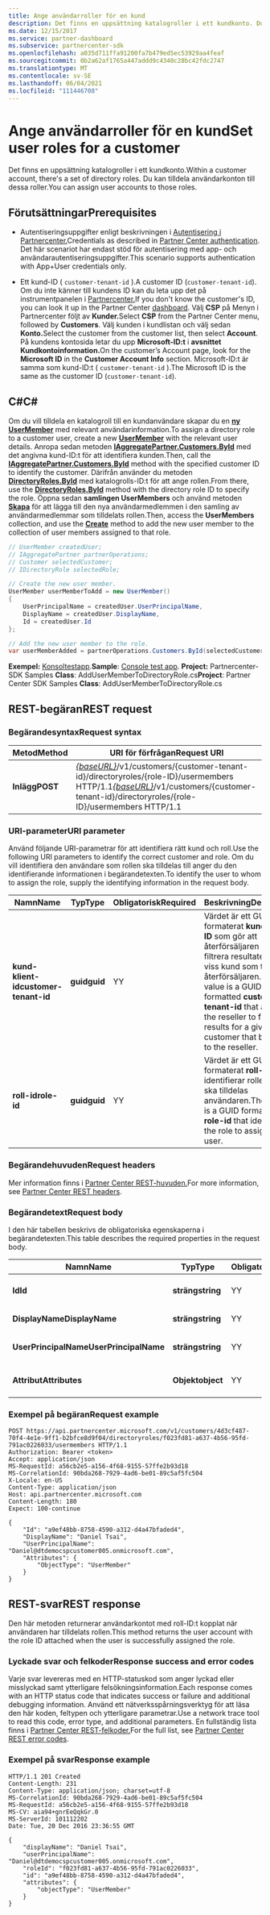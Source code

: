 ```yaml
---
title: Ange användarroller för en kund
description: Det finns en uppsättning katalogroller i ett kundkonto. Du kan tilldela användarkonton till dessa roller.
ms.date: 12/15/2017
ms.service: partner-dashboard
ms.subservice: partnercenter-sdk
ms.openlocfilehash: a035d711ffa91200fa7b479ed5ec53929aa4feaf
ms.sourcegitcommit: 0b2a62af1765a447addd9c4340c28bc42fdc2747
ms.translationtype: MT
ms.contentlocale: sv-SE
ms.lasthandoff: 06/04/2021
ms.locfileid: "111446708"
---
```

# <a name="set-user-roles-for-a-customer"></a><span data-ttu-id="1d0ed-104">Ange användarroller för en kund</span><span class="sxs-lookup"><span data-stu-id="1d0ed-104">Set user roles for a customer</span></span>

<span data-ttu-id="1d0ed-105">Det finns en uppsättning katalogroller i ett kundkonto.</span><span class="sxs-lookup"><span data-stu-id="1d0ed-105">Within a customer account, there's a set of directory roles.</span></span> <span data-ttu-id="1d0ed-106">Du kan tilldela användarkonton till dessa roller.</span><span class="sxs-lookup"><span data-stu-id="1d0ed-106">You can assign user accounts to those roles.</span></span>

## <a name="prerequisites"></a><span data-ttu-id="1d0ed-107">Förutsättningar</span><span class="sxs-lookup"><span data-stu-id="1d0ed-107">Prerequisites</span></span>

- <span data-ttu-id="1d0ed-108">Autentiseringsuppgifter enligt beskrivningen i [Autentisering i Partnercenter.](partner-center-authentication.md)</span><span class="sxs-lookup"><span data-stu-id="1d0ed-108">Credentials as described in [Partner Center authentication](partner-center-authentication.md).</span></span> <span data-ttu-id="1d0ed-109">Det här scenariot har endast stöd för autentisering med app- och användarautentiseringsuppgifter.</span><span class="sxs-lookup"><span data-stu-id="1d0ed-109">This scenario supports authentication with App+User credentials only.</span></span>

- <span data-ttu-id="1d0ed-110">Ett kund-ID ( `customer-tenant-id` ).</span><span class="sxs-lookup"><span data-stu-id="1d0ed-110">A customer ID (`customer-tenant-id`).</span></span> <span data-ttu-id="1d0ed-111">Om du inte känner till kundens ID kan du leta upp det på instrumentpanelen i [Partnercenter.](https://partner.microsoft.com/dashboard)</span><span class="sxs-lookup"><span data-stu-id="1d0ed-111">If you don't know the customer's ID, you can look it up in the Partner Center [dashboard](https://partner.microsoft.com/dashboard).</span></span> <span data-ttu-id="1d0ed-112">Välj **CSP** på Menyn i Partnercenter följt av **Kunder.**</span><span class="sxs-lookup"><span data-stu-id="1d0ed-112">Select **CSP** from the Partner Center menu, followed by **Customers**.</span></span> <span data-ttu-id="1d0ed-113">Välj kunden i kundlistan och välj sedan **Konto.**</span><span class="sxs-lookup"><span data-stu-id="1d0ed-113">Select the customer from the customer list, then select **Account**.</span></span> <span data-ttu-id="1d0ed-114">På kundens kontosida letar du upp **Microsoft-ID:t** i **avsnittet Kundkontoinformation.**</span><span class="sxs-lookup"><span data-stu-id="1d0ed-114">On the customer’s Account page, look for the **Microsoft ID** in the **Customer Account Info** section.</span></span> <span data-ttu-id="1d0ed-115">Microsoft-ID:t är samma som kund-ID:t ( `customer-tenant-id` ).</span><span class="sxs-lookup"><span data-stu-id="1d0ed-115">The Microsoft ID is the same as the customer ID  (`customer-tenant-id`).</span></span>

## <a name="c"></a><span data-ttu-id="1d0ed-116">C\#</span><span class="sxs-lookup"><span data-stu-id="1d0ed-116">C\#</span></span>

<span data-ttu-id="1d0ed-117">Om du vill tilldela en katalogroll till en kundanvändare skapar du en [**ny UserMember**](/dotnet/api/microsoft.store.partnercenter.models.roles.usermember) med relevant användarinformation.</span><span class="sxs-lookup"><span data-stu-id="1d0ed-117">To assign a directory role to a customer user, create a new [**UserMember**](/dotnet/api/microsoft.store.partnercenter.models.roles.usermember) with the relevant user details.</span></span> <span data-ttu-id="1d0ed-118">Anropa sedan metoden [**IAggregatePartner.Customers.ById**](/dotnet/api/microsoft.store.partnercenter.customers.icustomercollection.byid) med det angivna kund-ID:t för att identifiera kunden.</span><span class="sxs-lookup"><span data-stu-id="1d0ed-118">Then, call the [**IAggregatePartner.Customers.ById**](/dotnet/api/microsoft.store.partnercenter.customers.icustomercollection.byid) method with the specified customer ID to identify the customer.</span></span> <span data-ttu-id="1d0ed-119">Därifrån använder du metoden [**DirectoryRoles.ById**](/dotnet/api/microsoft.store.partnercenter.customerdirectoryroles.idirectoryrolecollection.byid) med katalogrolls-ID:t för att ange rollen.</span><span class="sxs-lookup"><span data-stu-id="1d0ed-119">From there, use the [**DirectoryRoles.ById**](/dotnet/api/microsoft.store.partnercenter.customerdirectoryroles.idirectoryrolecollection.byid) method with the directory role ID to specify the role.</span></span> <span data-ttu-id="1d0ed-120">Öppna sedan **samlingen UserMembers** och använd metoden [**Skapa**](/dotnet/api/microsoft.store.partnercenter.customerdirectoryroles.iusermembercollection.create) för att lägga till den nya användarmedlemmen i den samling av användarmedlemmar som tilldelats rollen.</span><span class="sxs-lookup"><span data-stu-id="1d0ed-120">Then, access the **UserMembers** collection, and use the [**Create**](/dotnet/api/microsoft.store.partnercenter.customerdirectoryroles.iusermembercollection.create) method to add the new user member to the collection of user members assigned to that role.</span></span>

``` csharp
// UserMember createdUser;
// IAggregatePartner partnerOperations;
// Customer selectedCustomer;
// IDirectoryRole selectedRole;

// Create the new user member.
UserMember userMemberToAdd = new UserMember()
{
    UserPrincipalName = createdUser.UserPrincipalName,
    DisplayName = createdUser.DisplayName,
    Id = createdUser.Id
};

// Add the new user member to the role.
var userMemberAdded = partnerOperations.Customers.ById(selectedCustomer.Id).DirectoryRoles.ById(selectedRole.Id).UserMembers.Create(userMemberToAdd);
```

<span data-ttu-id="1d0ed-121">**Exempel:** [Konsoltestapp](console-test-app.md).</span><span class="sxs-lookup"><span data-stu-id="1d0ed-121">**Sample**: [Console test app](console-test-app.md).</span></span> <span data-ttu-id="1d0ed-122">**Project:** Partnercenter-SDK Samples **Class**: AddUserMemberToDirectoryRole.cs</span><span class="sxs-lookup"><span data-stu-id="1d0ed-122">**Project**: Partner Center SDK Samples **Class**: AddUserMemberToDirectoryRole.cs</span></span>

## <a name="rest-request"></a><span data-ttu-id="1d0ed-123">REST-begäran</span><span class="sxs-lookup"><span data-stu-id="1d0ed-123">REST request</span></span>

### <a name="request-syntax"></a><span data-ttu-id="1d0ed-124">Begärandesyntax</span><span class="sxs-lookup"><span data-stu-id="1d0ed-124">Request syntax</span></span>

| <span data-ttu-id="1d0ed-125">Metod</span><span class="sxs-lookup"><span data-stu-id="1d0ed-125">Method</span></span>   | <span data-ttu-id="1d0ed-126">URI för förfrågan</span><span class="sxs-lookup"><span data-stu-id="1d0ed-126">Request URI</span></span>                                                                                                                 |
|----------|-----------------------------------------------------------------------------------------------------------------------------|
| <span data-ttu-id="1d0ed-127">**Inlägg**</span><span class="sxs-lookup"><span data-stu-id="1d0ed-127">**POST**</span></span> | <span data-ttu-id="1d0ed-128">[*{baseURL}*](partner-center-rest-urls.md)/v1/customers/{customer-tenant-id}/directoryroles/{role-ID}/usermembers HTTP/1.1</span><span class="sxs-lookup"><span data-stu-id="1d0ed-128">[*{baseURL}*](partner-center-rest-urls.md)/v1/customers/{customer-tenant-id}/directoryroles/{role-ID}/usermembers HTTP/1.1</span></span> |

### <a name="uri-parameter"></a><span data-ttu-id="1d0ed-129">URI-parameter</span><span class="sxs-lookup"><span data-stu-id="1d0ed-129">URI parameter</span></span>

<span data-ttu-id="1d0ed-130">Använd följande URI-parametrar för att identifiera rätt kund och roll.</span><span class="sxs-lookup"><span data-stu-id="1d0ed-130">Use the following URI parameters to identify the correct customer and role.</span></span> <span data-ttu-id="1d0ed-131">Om du vill identifiera den användare som rollen ska tilldelas till anger du den identifierande informationen i begärandetexten.</span><span class="sxs-lookup"><span data-stu-id="1d0ed-131">To identify the user to whom to assign the role, supply the identifying information in the request body.</span></span>

| <span data-ttu-id="1d0ed-132">Namn</span><span class="sxs-lookup"><span data-stu-id="1d0ed-132">Name</span></span>                   | <span data-ttu-id="1d0ed-133">Typ</span><span class="sxs-lookup"><span data-stu-id="1d0ed-133">Type</span></span>     | <span data-ttu-id="1d0ed-134">Obligatorisk</span><span class="sxs-lookup"><span data-stu-id="1d0ed-134">Required</span></span> | <span data-ttu-id="1d0ed-135">Beskrivning</span><span class="sxs-lookup"><span data-stu-id="1d0ed-135">Description</span></span>                                                                                                                                            |
|------------------------|----------|----------|--------------------------------------------------------------------------------------------------------------------------------------------------------|
| <span data-ttu-id="1d0ed-136">**kund-klient-id**</span><span class="sxs-lookup"><span data-stu-id="1d0ed-136">**customer-tenant-id**</span></span> | <span data-ttu-id="1d0ed-137">**guid**</span><span class="sxs-lookup"><span data-stu-id="1d0ed-137">**guid**</span></span> | <span data-ttu-id="1d0ed-138">Y</span><span class="sxs-lookup"><span data-stu-id="1d0ed-138">Y</span></span>        | <span data-ttu-id="1d0ed-139">Värdet är ett GUID-formaterat **kundklient-ID** som gör att återförsäljaren kan filtrera resultaten för en viss kund som tillhör återförsäljaren.</span><span class="sxs-lookup"><span data-stu-id="1d0ed-139">The value is a GUID formatted **customer-tenant-id** that allows the reseller to filter the results for a given customer that belongs to the reseller.</span></span> |
| <span data-ttu-id="1d0ed-140">**roll-id**</span><span class="sxs-lookup"><span data-stu-id="1d0ed-140">**role-id**</span></span>            | <span data-ttu-id="1d0ed-141">**guid**</span><span class="sxs-lookup"><span data-stu-id="1d0ed-141">**guid**</span></span> | <span data-ttu-id="1d0ed-142">Y</span><span class="sxs-lookup"><span data-stu-id="1d0ed-142">Y</span></span>        | <span data-ttu-id="1d0ed-143">Värdet är ett GUID-formaterat **roll-ID** som identifierar rollen som ska tilldelas användaren.</span><span class="sxs-lookup"><span data-stu-id="1d0ed-143">The value is a GUID formatted **role-id** that identifies the role to assign to the user.</span></span>                                                              |

### <a name="request-headers"></a><span data-ttu-id="1d0ed-144">Begärandehuvuden</span><span class="sxs-lookup"><span data-stu-id="1d0ed-144">Request headers</span></span>

<span data-ttu-id="1d0ed-145">Mer information finns i [Partner Center REST-huvuden.](headers.md)</span><span class="sxs-lookup"><span data-stu-id="1d0ed-145">For more information, see [Partner Center REST headers](headers.md).</span></span>

### <a name="request-body"></a><span data-ttu-id="1d0ed-146">Begärandetext</span><span class="sxs-lookup"><span data-stu-id="1d0ed-146">Request body</span></span>

<span data-ttu-id="1d0ed-147">I den här tabellen beskrivs de obligatoriska egenskaperna i begärandetexten.</span><span class="sxs-lookup"><span data-stu-id="1d0ed-147">This table describes the required properties in the request body.</span></span>

| <span data-ttu-id="1d0ed-148">Namn</span><span class="sxs-lookup"><span data-stu-id="1d0ed-148">Name</span></span>                  | <span data-ttu-id="1d0ed-149">Typ</span><span class="sxs-lookup"><span data-stu-id="1d0ed-149">Type</span></span>       | <span data-ttu-id="1d0ed-150">Obligatorisk</span><span class="sxs-lookup"><span data-stu-id="1d0ed-150">Required</span></span> | <span data-ttu-id="1d0ed-151">Beskrivning</span><span class="sxs-lookup"><span data-stu-id="1d0ed-151">Description</span></span>                            |
|-----------------------|------------|----------|----------------------------------------|
| <span data-ttu-id="1d0ed-152">**Id**</span><span class="sxs-lookup"><span data-stu-id="1d0ed-152">**Id**</span></span>                | <span data-ttu-id="1d0ed-153">**sträng**</span><span class="sxs-lookup"><span data-stu-id="1d0ed-153">**string**</span></span> | <span data-ttu-id="1d0ed-154">Y</span><span class="sxs-lookup"><span data-stu-id="1d0ed-154">Y</span></span>        | <span data-ttu-id="1d0ed-155">ID för den användare som ska läggas till i rollen.</span><span class="sxs-lookup"><span data-stu-id="1d0ed-155">The ID of the user to add to the role.</span></span> |
| <span data-ttu-id="1d0ed-156">**DisplayName**</span><span class="sxs-lookup"><span data-stu-id="1d0ed-156">**DisplayName**</span></span>       | <span data-ttu-id="1d0ed-157">**sträng**</span><span class="sxs-lookup"><span data-stu-id="1d0ed-157">**string**</span></span> | <span data-ttu-id="1d0ed-158">Y</span><span class="sxs-lookup"><span data-stu-id="1d0ed-158">Y</span></span>        | <span data-ttu-id="1d0ed-159">Användarens egna visningsnamn.</span><span class="sxs-lookup"><span data-stu-id="1d0ed-159">The friendly display name of the user.</span></span> |
| <span data-ttu-id="1d0ed-160">**UserPrincipalName**</span><span class="sxs-lookup"><span data-stu-id="1d0ed-160">**UserPrincipalName**</span></span> | <span data-ttu-id="1d0ed-161">**sträng**</span><span class="sxs-lookup"><span data-stu-id="1d0ed-161">**string**</span></span> | <span data-ttu-id="1d0ed-162">Y</span><span class="sxs-lookup"><span data-stu-id="1d0ed-162">Y</span></span>        | <span data-ttu-id="1d0ed-163">Namnet på användarens huvudnamn.</span><span class="sxs-lookup"><span data-stu-id="1d0ed-163">The name of the user principal.</span></span>        |
| <span data-ttu-id="1d0ed-164">**Attribut**</span><span class="sxs-lookup"><span data-stu-id="1d0ed-164">**Attributes**</span></span>        | <span data-ttu-id="1d0ed-165">**Objekt**</span><span class="sxs-lookup"><span data-stu-id="1d0ed-165">**object**</span></span> | <span data-ttu-id="1d0ed-166">Y</span><span class="sxs-lookup"><span data-stu-id="1d0ed-166">Y</span></span>        | <span data-ttu-id="1d0ed-167">Innehåller "ObjectType":"UserMember"</span><span class="sxs-lookup"><span data-stu-id="1d0ed-167">Contains "ObjectType":"UserMember"</span></span>     |

### <a name="request-example"></a><span data-ttu-id="1d0ed-168">Exempel på begäran</span><span class="sxs-lookup"><span data-stu-id="1d0ed-168">Request example</span></span>

```http
POST https://api.partnercenter.microsoft.com/v1/customers/4d3cf487-70f4-4e1e-9ff1-b2bfce8d9f04/directoryroles/f023fd81-a637-4b56-95fd-791ac0226033/usermembers HTTP/1.1
Authorization: Bearer <token>
Accept: application/json
MS-RequestId: a56cb2e5-a156-4f68-9155-57ffe2b93d18
MS-CorrelationId: 90bda268-7929-4ad6-be01-89c5af5fc504
X-Locale: en-US
Content-Type: application/json
Host: api.partnercenter.microsoft.com
Content-Length: 180
Expect: 100-continue

{
    "Id": "a9ef48bb-8758-4590-a312-d4a47bfaded4",
    "DisplayName": "Daniel Tsai",
    "UserPrincipalName": "Daniel@dtdemocspcustomer005.onmicrosoft.com",
    "Attributes": {
        "ObjectType": "UserMember"
    }
}
```

## <a name="rest-response"></a><span data-ttu-id="1d0ed-169">REST-svar</span><span class="sxs-lookup"><span data-stu-id="1d0ed-169">REST response</span></span>

<span data-ttu-id="1d0ed-170">Den här metoden returnerar användarkontot med roll-ID:t kopplat när användaren har tilldelats rollen.</span><span class="sxs-lookup"><span data-stu-id="1d0ed-170">This method returns the user account with the role ID attached when the user is successfully assigned the role.</span></span>

### <a name="response-success-and-error-codes"></a><span data-ttu-id="1d0ed-171">Lyckade svar och felkoder</span><span class="sxs-lookup"><span data-stu-id="1d0ed-171">Response success and error codes</span></span>

<span data-ttu-id="1d0ed-172">Varje svar levereras med en HTTP-statuskod som anger lyckad eller misslyckad samt ytterligare felsökningsinformation.</span><span class="sxs-lookup"><span data-stu-id="1d0ed-172">Each response comes with an HTTP status code that indicates success or failure and additional debugging information.</span></span> <span data-ttu-id="1d0ed-173">Använd ett nätverksspårningsverktyg för att läsa den här koden, feltypen och ytterligare parametrar.</span><span class="sxs-lookup"><span data-stu-id="1d0ed-173">Use a network trace tool to read this code, error type, and additional parameters.</span></span> <span data-ttu-id="1d0ed-174">En fullständig lista finns i [Partner Center REST-felkoder.](error-codes.md)</span><span class="sxs-lookup"><span data-stu-id="1d0ed-174">For the full list, see [Partner Center REST error codes](error-codes.md).</span></span>

### <a name="response-example"></a><span data-ttu-id="1d0ed-175">Exempel på svar</span><span class="sxs-lookup"><span data-stu-id="1d0ed-175">Response example</span></span>

```http
HTTP/1.1 201 Created
Content-Length: 231
Content-Type: application/json; charset=utf-8
MS-CorrelationId: 90bda268-7929-4ad6-be01-89c5af5fc504
MS-RequestId: a56cb2e5-a156-4f68-9155-57ffe2b93d18
MS-CV: aia94+gnrEeQqkGr.0
MS-ServerId: 101112202
Date: Tue, 20 Dec 2016 23:36:55 GMT

{
    "displayName": "Daniel Tsai",
    "userPrincipalName": "Daniel@dtdemocspcustomer005.onmicrosoft.com",
    "roleId": "f023fd81-a637-4b56-95fd-791ac0226033",
    "id": "a9ef48bb-8758-4590-a312-d4a47bfaded4",
    "attributes": {
        "objectType": "UserMember"
    }
}
```
